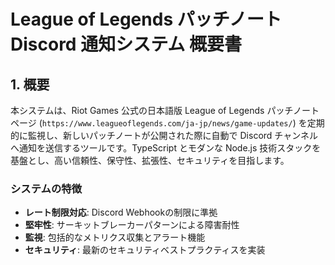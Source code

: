 # League of Legends パッチノート Discord 通知システム 概要書

## 1. 概要

本システムは、Riot Games 公式の日本語版 League of Legends パッチノートページ (`https://www.leagueoflegends.com/ja-jp/news/game-updates/`) を定期的に監視し、新しいパッチノートが公開された際に自動で Discord チャンネルへ通知を送信するツールです。TypeScript とモダンな Node.js 技術スタックを基盤とし、高い信頼性、保守性、拡張性、セキュリティを目指します。

### システムの特徴
- **レート制限対応**: Discord Webhookの制限に準拠
- **堅牢性**: サーキットブレーカーパターンによる障害耐性
- **監視**: 包括的なメトリクス収集とアラート機能
- **セキュリティ**: 最新のセキュリティベストプラクティスを実装